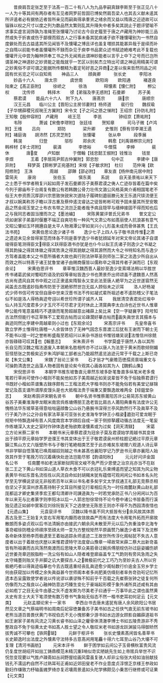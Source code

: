 <!-- { "loadSidebar": true } -->
　　昔庾肩吾定张芝至于法髙一百二十有八人为九品李嗣真録李斯至于张正见八十一人为十等其间有两存者有互见者网罗前哲固已博矣然肩吾梁人也其去义献未逺其所评逺者必有据依近者皆所亲见而嗣眞得承羣贤之绪余而又益以隋唐之近迹故可以锱铢以权之尺寸以度之列为数品然太繁则乱其升降失中者多矣其説止于题评譬喻不求事实虚言润饰孰为准绳至张懐瓘乃讨论古今自史籀至于唐之卢藏用为神妙能三品然或失于折衷或伤于鄙俚而叙古人之行事未备其犹病诸子欲不踵懐瓘别为一书然自度僻处而去古益逺其所见闻皆不及懐瓘之博且详也虽复増损其能甚异哉于是续而补之自隋以前能书者虽懐瓘所不録而杂见于庾李书品窦众述书赋迹絶难考此不复载也懐瓘开元中尝为翰林供奉工书之外无闻焉此谓神妙能者以言乎上中下之号而已岂所谓圣神之神道妙之妙贤能之能哉就乎一艺区以别矣杰立特出可谓之神运用精美可谓之妙离俗不谬可谓之能据所传覩精为着定茍好恶之异商之差以俟来哲然同品之间固有优劣览之可以自知焉
　　神品三人
　　顔眞卿　　　张长史　　　李阳冰
　　妙品十六人
　　唐太宗　　　虞世南　　　欧阳询
　　欧阳通　　　褚遂良　　　陆柬之【髙正臣附】
　　徐峤之　　　徐浩　　　　释懐素【懐仁附】
　　栁公权　　　沈传师　　　韩择木
　　徐【弟锴及李无惑附】石曼卿　　　苏子美
　　蔡君谟
　　能品六十六人　附下九人
　　唐髙宗　　　唐宗　　　唐顺宗
　　汉王元昌　　临川公主【晋阳公主房邻妻附】杨师道
　　裴行俭　　魏叔瑜【子华甥薛稷兄叔琬王方翼附】宋令文【子之问之愻之悌附】王绍宗【孙防礼附】　王知敬【殷仲容附】　卢藏用
　　岐王范　　　李邕　　　　钟绍京【萧祐附】
　　韦陟　　　　萧诚【宋儋李璆附】　张廷珪
　　贺知章　　　司马子微【卢鸿附】王维
　　吕向　　　　郑防　　　　梁升卿
　　史惟则【蔡有邻李潮王遹附】褚庭诲　　胡沛然【苏灵芝附】
　　张懐瓘　　　张从申　　　段季展
　　韩滉　　　　归登　　　　邬彤
　　郑余庆　　　韩愈【刘禹锡栁宗元附】韩梓材【羊士谔附】
　　裴潾　　　　李徳裕　　　牛僧孺
　　李绅　　　　裴休　　　　唐度
　　卢知猷　　　于僧翰【钱忠懿王俶附】钱惟治
　　钱昱　　　　李煜　　　　王着【李居简尹熙古仲翼附】郭忠恕　　　句中正　　　李建中【唐异附】
　　释梦英【颢彬梦正宛基附】宋绶【子敏求附】　杜衍
　　范仲淹【欧阳修附】　王洙　　　　周越
　　邵餗【邵必附】　　章友直【杨仲南元居中附】雷简夫
　　康询　　　　张伯玉　　　愼东美
　　系説
　　自天圣景祐以来天下之士悉于书学者稍复兴起如周子发石曼卿苏子美蔡君谟之俦人亡迹存皆着在篇中矣今列于廊庙布于台阁复有数公有若韩魏公骨力壮伟文潞公风格英爽介甫相国笔老不俗王大参资质沉厚邵兴宗思致快锐宋次道陆子履碑刻遒丽滕元发王乐道尺牍流便王才叔以婉美称苏子瞻以淳古重及蔡仲逺沈睿达之徒皆彬彬可观予固未量其所至安敢品之然金闺玉堂之士布衣韦带之流岂乏能者哉予病且隠罕与缙绅接固不得而知也后之与我同志者固当捜而次之【墨池编】
　　宋陈黄裳评曽氏兄弟书
　　曽文定公巩如谢家子弟虽时偃蹇不端正自爽垲有一种风气文肃公布如髙丽使人抗浪甚有意气文昭公肇如玉环拥尰自是太平人物湘潭公宰如吴兴小儿形虽未成而骨体甚隽【王氏法书苑】
　　宋黄伯思论逸少诸子书
　　逸少七子上四人与子敬书具传惟之肃之遗迹未见余皆得家范而体各不同是善学逸少书者犹顔延年对宋文帝论其诸子自谓竣得臣笔测得臣文得臣义跃得臣酒书亦犹是也仆今以拟王氏诸子则逸少之书凝之得其韵操之得其体徽之得其势涣之得其貌献之得其源然而大令之书特知名而与逸少方驾者盖能本父之书意所循者大故也眞行则法钟草圣则师张二家之法逸少所自出从而效之所以特髙于诸王犹鲁堂诸子由赐商偃皆以儒称卒之得其传者子渊而已【东观余论】
　　宋黄伯思评书
　　章草惟汉魏西晋人最妙至逸少变索靖法稍以华胜世传书诸葛武侯对蜀昭烈语及豹奴等章帖皆逸少书也萧景乔出师颂虽不逮魏晋人然髙古尚有遗风自其书中观之过正隶逺矣隋智永又变此法至唐人絶罕为之近世遂窅然无闻盖去古既逺妙指弗传防至于泯絶邪然世岂无兹人顾俗未之识耳
　　洛人好杨凝式少师书信可传宝但自唐中世来汉晋书法不传如凝式辈所祖述者不逺防稽父子笔法似不如是洛人得杨眞迹夸诩以希世珍所谓子诚齐人耳
　　我居清空表君处红埃中仙人持玉尺度君多少才玉尺不可尽君才无时休此上清寳典李太白诗也近世书人惟章申公能传笔意虽精巧不逮唐而笔势超越意出褚薛上矣比来【空一字疑襄字】阳号知古法然但能行书正草殊不工爱观古帖而议论疎濶好摹古帖而画失眞世言其搨本与眞迹同然比李建中周越辈则小过也【东观余论】
　　宋髙宗评书
　　先皇帝喜书致立学养士惟得杜唐稽一人余皆体仿了无神气因念东晋渡江后犹有王谢而下朝士无不能书以擅一时之誉彬彬盛哉至若绍兴以来杂书游丝书惟钱塘吴说法惟信州徐兢亦皆碌碌可叹其也【翰墨志】
　　宋朱熹评书
　　书学莫盛于唐然人各以其所长自见而汉魏之楷法遂废入本朝来名胜相传亦不过以唐人为法至于黄米而欹倾侧媚狂怪怒张之势极矣近岁朱鸿胪喻工部者出乃能超然逺览追迹元常于千载之上斯已竒矣【朱文公集】
　　宋魏了翁论三家书
　　石才翁才气豪赡范徳孺资禀端重文与可操韵清逸世之品藻人物者固有是论矣今观其心画各如其为人【魏鹤山集】
　　宋倪思评书
　　本朝字书推东坡鲁直元章然东坡多卧笔鲁直多纵笔米老多曵笔若行草尚可使作小楷则不能矣他如苏子美周越近如吴说辈皆不免于俗独蔡君谟行书既好小楷如茶谱集古録序颇有二王楷法若大字楷书则亦不能免俗若有美堂记昼锦堂记及荔支谱所谓厚皮馒头是也大抵楷法贵于端重又要飘逸故难两全【经鉏堂杂志】
　　宋赵希鹄评宋朝名贤书
　　朝中名贤书惟蔡莆阳苏许公易简苏东坡黄山谷苏子美秦淮海李龙眠米南宫呉练塘傅朋王逸老皆比肩古人莆阳典重有法度许公无愧杨法华东坡草圣得意咄咄逼顔鲁公山谷乃悬腕书深得兰亭风韵然行不及眞草不及行子美乃许公之孙自有家法草圣可亚张长史淮海专学钟王小楷姿遒劲可爱龙眠于规矩中特飘逸绰有晋人风度南宫本学顔后自成一家于侧掠拏趯动循古法度无一笔妄作练塘深入太史之室时作钟体逸老殆欲欺凌懐素或为过矣【洞天清録】
　　宋葛立方论米蔡二家书
　　本朝书米元章蔡君谟为冠余子莫及君谟始学周越书其变体出于顔平原元章始学罗逊濮王书其变体出于王子敬君谟泉州桥柱题记絶过平原元章鎭江焦山方丈六版壁所书与子敬行笔絶相类艺至于此亦难矣东坡赠六观道人诗云草书非学聊自悟落笔已唤周越奴则越之书未甚髙也襄阳学记乃罗逊书元章亦襄阳人始效其作至于笔挽万钧沉着痛快处逊法岂能尽邪【韵语阳秋】
　　元元好问评金国名公书
　　任南麓书如老法家断狱网宻文峻不免严而少恩使之治京兆亦当不在赵张二王之下黄山书如深山道人草衣木食不可以衣冠礼乐束缚逺而望之知其为风尘物表黄华书如东晋名流徃徃以风流自命如封胡羯末犹有蕴借可观闲闲公书如本名头陀学至无学横说坚说无非般若百年以来以书名者多矣宇文太学叔通王礼部无竞蔡丞相伯坚父子吴深州彦髙髙待制子文耳目所接见行辈相后先为一时任南麓赵黄山赵礼部厐都运才卿史集贤季宏王都勾清卿许司諌道眞为一时若党承防正书八分闲闲以为百年以来无与比者篆字则李阳冰以后一人郭忠恕徐常侍不论今卷中诸公书皆备而行溪独见遗正如邺中賔客应刘徐阮皆天下之选使坐无陈思王则亦不得不为西园清夜惜也【元遗山集】
　　元袁裒评书
　　汉魏以降书虽不同大抵皆有分余风故其体质髙古及至二王始复大变右军用笔内擫而收敛故森严而有法度大令用笔外拓而开廓故散朗而多姿贞观以后书法清婉亦由接武六朝余风未散至开元以后乃务重浊李北海专事竒崛徐防稽全师禊序至顔太师一变为方整规矩然平原画赞乃展逸少者耳下及沈栁各命新体至杨李而极逮至王着始追踪永师逺迹二王故世所传淳化阁帖犹不失古人意度者以出于着故也庆歴以来惟君谟特守法度睂山豫章一埽故常米薛二蔡大出新竒虽皆有所祖袭而古风荡然南渡而后思陵大萃众美筋骨过婉呉傅朋规仿孙过庭姿媚伤妍近世姜尧章迥脱脂粉一洗尘俗有如山人隠者难登廊庙盖专工气韵则有旁风急雨之失太守绳墨则贻叉手并脚之讥大要探古人之微极前代之工巧乃为至妙夫古人所以穷极絶巧者以得眞迹临摹也今去古既逺重经丧乱眞迹愈少阁帖数行价逾金玉穷乡学士何由获窥加以传模之余失眞益甚今世师阁本者多尚肥美仿绛刻者率务竒劲茍记忆所遗本态呈露致使学者讹以传讹谬以袭谬殊不知前乎千百载之先崔蔡张钟之徒复何所仿像而为之哉良以心融神防意达巧臻生变化于豪端起形模于象外诸所具述咸有其由必如庖丁之目无全牛由基之矢不虚发斯为尽美老子曰通乎一万事毕此之谓也虽然黄太史有言士大夫下笔须使有数万卷书气象始无俗态不然一楷书吏耳初何足云【元文类】
　　元赵孟頫论宋十一家书
　　李西台书去唐未逺犹有唐人余风欧阳公书居然见文章之气蔡端明书如周南后妃容徳兼备苏子美书如古之任侠气直无前东坡书如老熊当道百兽畏伏黄门书视伯氏不无小愧邪秦少游书如水边游女顾影自媚薛道祖书如王谢家子弟有风流之习黄长睿书如山泽之癯骨体清澈李博士书如五陵贵游非不秀整政自不免于俗黄太史书如髙人胜士望之令人敬叹米老书如游龙跃渊骏马得御矫然拔秀诚不可攀也【铁网瑚】
　　元鲜于枢评书
　　张长史懐素髙闲皆名善草书长史颠逸时出法度之外懐素守法特多古意髙闲用笔麤十得六七耳至山谷乃大壊不可复理【清河书画舫】
　　元宋本评书
　　鲜于困学如云间公子玉骨横秋富贵风流仍复度世胡绍开如拙工铸鼎模范未精沉重哨似竒实陋姚先生如上帝隂兵举世不识怳忽变现要以气胜卢疎斋如丛祠野屋绘画风雷虽复骇人却非尘俗张大经如油翁献技钱孔不濡运杓自然不过熟耳茍正甫如近郊田叟老不作业意度贞淳恨乏京様王参政如勤妇作缣致力杼轴虽媿罗绮亦复迟壊周景逺如头陀学佛颇见小乗苦行继修或可证果【元文类】
